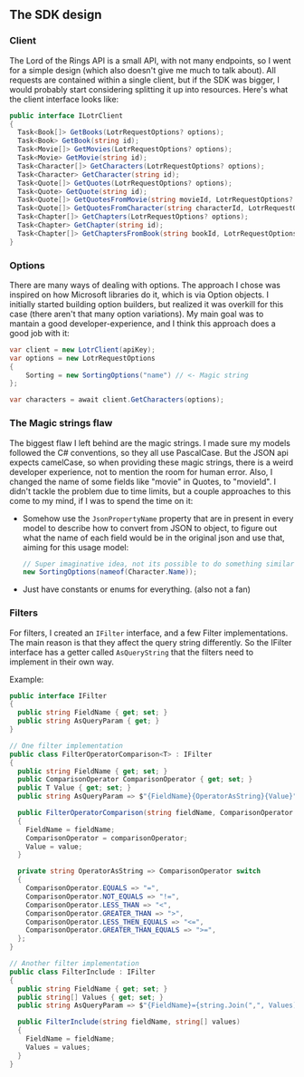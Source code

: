## The SDK design
### Client
The Lord of the Rings API is a small API, with not many endpoints, so I went for a simple design (which also doesn't give me much to talk about). All requests are 
contained within a single client, but if the SDK was bigger, I would probably start considering splitting it up into resources.
Here's what the client interface looks like:
```csharp
public interface ILotrClient
{
  Task<Book[]> GetBooks(LotrRequestOptions? options);
  Task<Book> GetBook(string id);
  Task<Movie[]> GetMovies(LotrRequestOptions? options);
  Task<Movie> GetMovie(string id);
  Task<Character[]> GetCharacters(LotrRequestOptions? options);
  Task<Character> GetCharacter(string id);
  Task<Quote[]> GetQuotes(LotrRequestOptions? options);
  Task<Quote> GetQuote(string id);
  Task<Quote[]> GetQuotesFromMovie(string movieId, LotrRequestOptions? options);
  Task<Quote[]> GetQuotesFromCharacter(string characterId, LotrRequestOptions? options);
  Task<Chapter[]> GetChapters(LotrRequestOptions? options);
  Task<Chapter> GetChapter(string id);
  Task<Chapter[]> GetChaptersFromBook(string bookId, LotrRequestOptions? options);
}
```

### Options
There are many ways of dealing with options. The approach I chose was inspired on how Microsoft libraries do it, which is via Option objects. I initially started
building option builders, but realized it was overkill for this case (there aren't that many option variations). My main goal was to mantain a good developer-experience, 
and I think this approach does a good job with it:
```csharp
var client = new LotrClient(apiKey);
var options = new LotrRequestOptions
{
    Sorting = new SortingOptions("name") // <- Magic string
};

var characters = await client.GetCharacters(options);
```
### The Magic strings flaw
The biggest flaw I left behind are the magic strings. I made sure my models followed the C# conventions, so they all use PascalCase. But the JSON api expects camelCase,
so when providing these magic strings, there is a weird developer experience, not to mention the room for human error. Also, I changed the name of some fields 
like "movie" in Quotes, to "movieId". I didn't tackle the problem due to time limits, but a couple approaches to this come to my mind, if I was to spend the time on it:
- Somehow use the `JsonPropertyName` property that are in present in every model to describe how to convert from JSON to object, to figure out what the name of each field
  would be in the original json and use that, aiming for this usage model:
  ```csharp
  // Super imaginative idea, not its possible to do something similar
  new SortingOptions(nameof(Character.Name));
  ```
- Just have constants or enums for everything. (also not a fan)

### Filters
For filters, I created an `IFilter` interface, and a few Filter implementations. The main reason is that they affect the query string differently. So the IFilter interface
has a getter called `AsQueryString` that the filters need to implement in their own way.

Example:
```csharp
public interface IFilter
{
  public string FieldName { get; set; }
  public string AsQueryParam { get; }
}

// One filter implementation
public class FilterOperatorComparison<T> : IFilter
{
  public string FieldName { get; set; }
  public ComparisonOperator ComparisonOperator { get; set; }
  public T Value { get; set; }
  public string AsQueryParam => $"{FieldName}{OperatorAsString}{Value}"; // Uses custom operators

  public FilterOperatorComparison(string fieldName, ComparisonOperator comparisonOperator, T value)
  {
    FieldName = fieldName;
    ComparisonOperator = comparisonOperator;
    Value = value;
  }

  private string OperatorAsString => ComparisonOperator switch
  {
    ComparisonOperator.EQUALS => "=",
    ComparisonOperator.NOT_EQUALS => "!=",
    ComparisonOperator.LESS_THAN => "<",
    ComparisonOperator.GREATER_THAN => ">",
    ComparisonOperator.LESS_THEN_EQUALS => "<=",
    ComparisonOperator.GREATER_THAN_EQUALS => ">=",
  };
}

// Another filter implementation
public class FilterInclude : IFilter
{
  public string FieldName { get; set; }
  public string[] Values { get; set; }
  public string AsQueryParam => $"{FieldName}={string.Join(",", Values)}"; // Creates a comma-separated list

  public FilterInclude(string fieldName, string[] values)
  {
    FieldName = fieldName;
    Values = values;
  }
}
```

